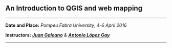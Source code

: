 ## An Introduction to QGIS and web mapping ##
***
**Date and Place:** *Pompeu Fabra University, 4-6 April 2016*

**Instructors:** [***Juan Galeano***](http://ced.uab.es/directori/juan-galeano/) *&* [***Antonio López Gay***](http://ced.uab.es/directori/antonio-lopez-gay/)


***

